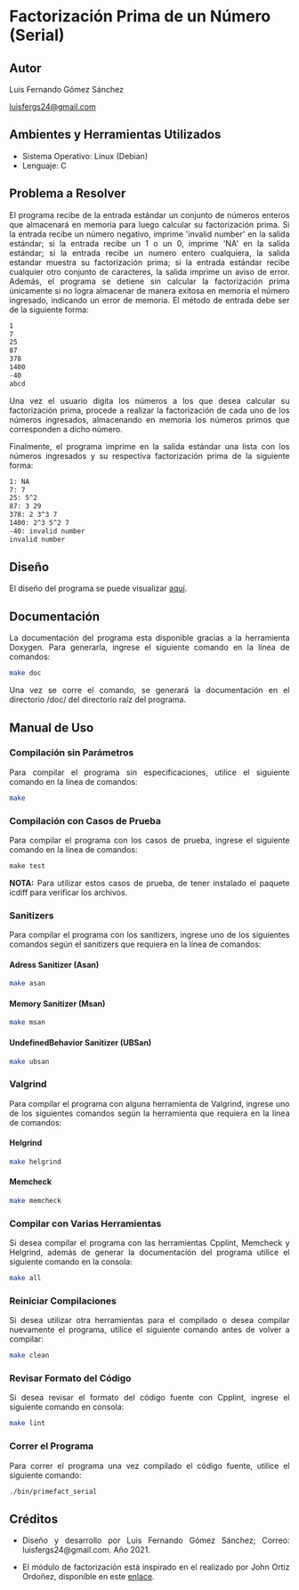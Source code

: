 # Factorización Prima de un Número (Serial)

## Autor
Luis Fernando Gómez Sánchez

luisfergs24@gmail.com

## Ambientes y Herramientas Utilizados

<ul>
  <li>Sistema Operativo: Linux (Debian)</li>
  <li>Lenguaje: C</li>
</ul>

## Problema a Resolver

<p style='text-align: justify'>
El programa recibe de la entrada estándar un conjunto de números enteros que almacenará en memoria para luego calcular su factorización prima. Si la entrada recibe un número negativo, imprime 'invalid number' en la salida estándar; si la entrada recibe un 1 o un 0, imprime 'NA' en la salida estándar; si la entrada recibe un numero entero cualquiera, la salida estandar muestra su factorización prima; si la entrada estándar recibe cualquier otro conjunto de caracteres, la salida imprime un aviso de error. Además, el programa se detiene sin calcular la factorización prima únicamente si no logra almacenar de manera exitosa en memoria el número ingresado, indicando un error de memoria. El método de entrada debe ser de la siguiente forma:
</p>

```bash
1
7
25
87
378
1400
-40
abcd
```

<p style='text-align: justify'>
Una vez el usuario digita los números a los que desea calcular su factorización prima, procede a realizar la factorización de cada uno de los números ingresados, almacenando en memoria los números primos que corresponden a dicho número.
</p>

<p style='text-align: justify'>
Finalmente, el programa imprime en la salida estándar una lista con los números ingresados y su respectiva factorización prima de la siguiente forma:
</p>

```bash
1: NA
7: 7
25: 5^2
87: 3 29
378: 2 3^3 7
1400: 2^3 5^2 7
-40: invalid number
invalid number
```

## Diseño

El diseño del programa se puede visualizar [aquí](design/README.md).

## Documentación

<p style='text-align: justify'>
La documentación del programa esta disponible gracias a la herramienta Doxygen. Para generarla, ingrese el siguiente comando en la línea de comandos:
</p>

```bash
make doc
```

<p style='text-align: justify'>
Una vez se corre el comando, se generará la documentación en el directorio /doc/ del directorio raíz del programa.
</p>

## Manual de Uso

### Compilación sin Parámetros

<p style='text-align: justify'>
Para compilar el programa sin especificaciones, utilice el siguiente comando en la línea de comandos:
</p>

```bash
make
```

### Compilación con Casos de Prueba
<p style='text-align: justify'>
Para compilar el programa con los casos de prueba, ingrese el siguiente comando en la línea de comandos:
</p>

```makefile
make test
```
<p style='text-align: justify'>
<b>NOTA:</b> Para utilizar estos casos de prueba, de tener instalado el paquete icdiff para verificar los archivos. 
</p>

### Sanitizers

<p style='text-align: justify'>
Para compilar el programa con los sanitizers, ingrese uno de los siguientes comandos según el sanitizers que requiera en la línea de comandos:
</p>

#### Adress Sanitizer (Asan)
```bash
make asan
```
#### Memory Sanitizer (Msan)
```bash
make msan
```
#### UndefinedBehavior Sanitizer (UBSan)
```bash
make ubsan
```

### Valgrind

<p style='text-align: justify'>
Para compilar el programa con alguna herramienta de Valgrind, ingrese uno de los siguientes comandos según la herramienta que requiera en la línea de comandos:
</p>

#### Helgrind
```bash
make helgrind
```
#### Memcheck
```bash
make memcheck
```

### Compilar con Varias Herramientas

<p style='text-align: justify'>
Si desea compilar el programa con las herramientas Cpplint, Memcheck y Helgrind, además de generar la documentación del programa utilice el siguiente comando en la consola:
</p>

```bash
make all
```

### Reiniciar Compilaciones

<p style='text-align: justify'>
Si desea utilizar otra herramientas para el compilado o desea compilar nuevamente el programa, utilice el siguiente comando antes de volver a compilar:
</p>

```bash
make clean
```

### Revisar Formato del Código

<p style='text-align: justify'>
Si desea revisar el formato del código fuente con Cpplint, ingrese el siguiente comando en consola:
</p>

```bash
make lint
```

### Correr el Programa

<p style='text-align: justify'>
Para correr el programa una vez compilado el código fuente, utilice el siguiente comando:
</p>

```bash
./bin/primefact_serial
```

## Créditos
- <p style='text-align: justify'>Diseño y desarrollo por Luis Fernando Gómez Sánchez; Correo: luisfergs24@gmail.com. Año 2021.</p>
- <p style='text-align: justify'>El módulo de factorización está inspirado en el realizado por John Ortiz Ordoñez, disponible en este <a href="https://github.com/Fhernd/JavaScriptEjercicios/blob/master/Parte001/ex787-factores-primos-unicos-numero-funcion.js">enlace</a>.</p>
